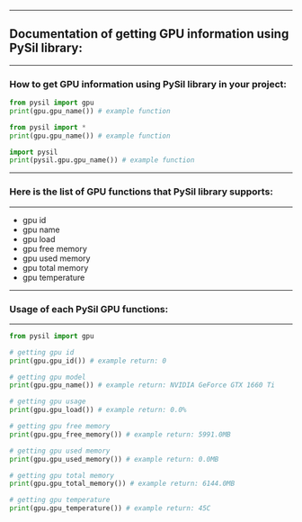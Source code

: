 ------------------------
## Documentation of getting GPU information using PySil library:
------------------------
### How to get GPU information using PySil library in your project:
```python
from pysil import gpu
print(gpu.gpu_name()) # example function
```
```python
from pysil import *
print(gpu.gpu_name()) # example function
```
```python
import pysil
print(pysil.gpu.gpu_name()) # example function
```
------------------------
### Here is the list of GPU functions that PySil library supports:
------------------------
* gpu id
* gpu name
* gpu load
* gpu free memory
* gpu used memory
* gpu total memory
* gpu temperature
------------------------
### Usage of each PySil GPU functions:
------------------------
```python
from pysil import gpu

# getting gpu id
print(gpu.gpu_id()) # example return: 0

# getting gpu model
print(gpu.gpu_name()) # example return: NVIDIA GeForce GTX 1660 Ti

# getting gpu usage
print(gpu.gpu_load()) # example return: 0.0%

# getting gpu free memory
print(gpu.gpu_free_memory()) # example return: 5991.0MB

# getting gpu used memory
print(gpu.gpu_used_memory()) # example return: 0.0MB

# getting gpu total memory
print(gpu.gpu_total_memory()) # example return: 6144.0MB

# getting gpu temperature
print(gpu.gpu_temperature()) # example return: 45C
```